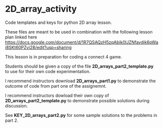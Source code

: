 # 2D_array_activity
Code templates and keys for python 2D array lesson. 

These files are meant to be used in combination with the following lesson plan linked here 
https://docs.google.com/document/d/1R7QSAQzH5zqAbik0lJZNfavdjk6pWai8SKt60PZvi28/edit?usp=sharing

This lesson is in preparation for coding a connect 4 game. 

Students should be given a copy of the file **2D_arrays_part2_template.py** to use for their own
code experimentation.

I recommend instructors download **2D_arrays_part1.py** to demonstrate the outcome of code 
from part one of the assignemnt.

I recommend instructors dowload their own copy of **2D_arrays_part2_template.py** to 
demonstrate possible solutions during discussion.

See **KEY_2D_arrays_part2.py** for some sample solutions to the problems in part 2.

